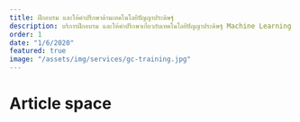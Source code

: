 ```yaml
---
title: ฝึกอบรม และให้คำปรึกษาด้านเทคโนโลยีปัญญาประดิษฐ์
description: บริการฝึกอบรม และให้คำปรึกษาเกี่ยวกับเทคโนโลยีปัญญาประดิษฐ์ Machine Learning และ Deep Learning ที่เน้นทั้งการเพิ่มความรู้ให้กับบุคลากร และการเพิ่มประสิทธิภาพทางกับธุรกิจให้กับองค์กร
order: 1
date: "1/6/2020"
featured: true
image: "/assets/img/services/gc-training.jpg"
---
```


# Article space
